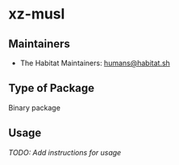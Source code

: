# xz-musl

## Maintainers

* The Habitat Maintainers: <humans@habitat.sh>

## Type of Package

Binary package

## Usage

*TODO: Add instructions for usage*
